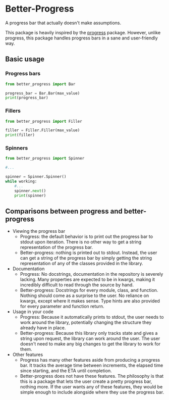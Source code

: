 # Better-Progress

A progress bar that actually doesn't make assumptions.

This package is heavily inspired by the [progress](https://github.com/verigak/progress/) package. However, unlike progress, this package handles progress bars in a sane and user-friendly way.

## Basic usage
### Progress bars
``` py
from better_progress import Bar

progress_bar = Bar.Bar(max_value)
print(progress_bar)
```

### Fillers
``` py
from better_progress import Filler

filler = Filler.Filler(max_value)
print(filler)
```

### Spinners
``` py
from better_progress import Spinner

#...

spinner = Spinner.Spinner()
while working:
    #...
    spinner.next()
    print(spinner)
```

## Comparisons between progress and better-progress
* Viewing the progress bar
    * Progress: the default behavior is to print out the progress bar to stdout upon iteration. There is no other way to get a string representation of the progress bar.
    * Better-progress: nothing is printed out to stdout. Instead, the user can get a string of the progress bar by simply getting the string representation of any of the classes provided in the library.
* Documentation
    * Progress: No docstrings, documentation in the repository is severely lacking. Many properties are expected to be in kwargs, making it incredibly difficult to read through the source by hand.
    * Better-progress: Docstrings for every module, class, and function. Nothing should come as a surprise to the user. No reliance on kwargs, except where it makes sense. Type hints are also provided for every parameter and function return.
* Usage in your code
    * Progress: Because it automatically prints to stdout, the user needs to work around the library, potentially changing the structure they already have in place.
    * Better-progress: Because this library only tracks state and gives a string upon request, the library can work around the user. The user doesn't need to make any big changes to get the library to work for them.
* Other features
    * Progress has many other features aside from producing a progress bar. It tracks the average time between increments, the elapsed time since starting, and the ETA until completion.
    * Better-progress does not have these features. The philosophy is that this is a package that lets the user create a pretty progress bar, nothing more. If the user wants any of these features, they would be simple enough to include alongside where they use the progress bar.
